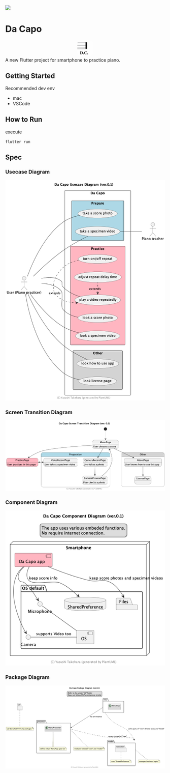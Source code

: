 ![](https://github.com/yasushitakehara/dacapo/workflows/test-dacapo/badge.svg)

# Da Capo
<div style="text-align: center">
<img src="assets/icon/app-icon.png" alt="Da Capo App Icon" style="border-radius: 20%;" width="50px"/>
</div>
A new Flutter project for smartphone to practice piano.

## Getting Started

Recommended dev env

* mac 
* VSCode

## How to Run
execute
```
flutter run
```

## Spec
### Usecase Diagram
![Usercase](out/spec/usecase/usecase.png)
### Screen Transition Diagram
![Usercase](out/spec/screen-transition-diagram/screen-transition-diagram.png)
### Component Diagram
![Usercase](out/spec/component-diagram/component-diagram.png)
### Package Diagram
![Usercase](out/spec/package-diagram/package-diagram.png)